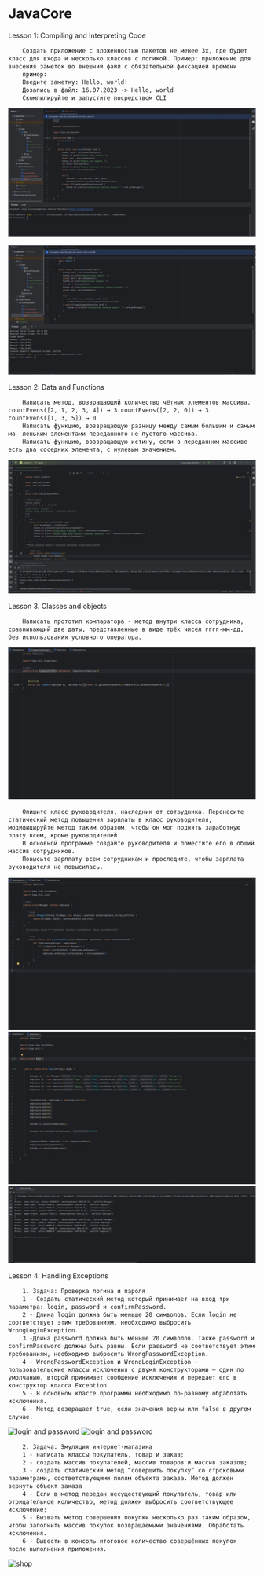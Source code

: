 # JavaCore


Lesson 1: Compiling and Interpreting Code


        Создать приложение с вложенностью пакетов не менее 3х, где будет класс для входа и несколько классов с логикой. Пример: приложение для внесения заметок во внешний файл с обязательной фиксацией времени
        пример:
        Введите заметку: Hello, world!
        Дозапись в файл: 16.07.2023 -> Hello, world
        Скомпилируйте и запустите посредством CLI

![Compilet](src/main/java/CreditCalculator/S/Screenshot_1.jpg)

![Start](src/main/java/CreditCalculator/S/Screenshot_2.jpg)


Lesson 2: Data and Functions

        Написать метод, возвращающий количество чётных элементов массива. countEvens([2, 1, 2, 3, 4]) → 3 countEvens([2, 2, 0]) → 3 countEvens([1, 3, 5]) → 0
        Написать функцию, возвращающую разницу между самым большим и самым ма- леньким элементами переданного не пустого массива.
        Написать функцию, возвращающую истину, если в переданном массиве есть два соседних элемента, с нулевым значением.

![Array](/S/Array.jpg)


Lesson 3. Classes and objects


        Написать прототип компаратора - метод внутри класса сотрудника, сравнивающий две даты, представленные в виде трёх чисел гггг-мм-дд, без использования условного оператора.

![Comparator](/S/comp.jpg)

        Опишите класс руководителя, наследник от сотрудника. Перенесите статический метод повышения зарплаты в класс руководителя, модифицируйте метод таким образом, чтобы он мог поднять заработную плату всем, кроме руководителей. 
        В основной программе создайте руководителя и поместите его в общий массив сотрудников. 
        Повысьте зарплату всем сотрудникам и проследите, чтобы зарплата руководителя не повысилась.

![manager](/S/s1.jpg)
![main](/S/main1.jpg)
![result](/S/rez1.jpg)


Lesson 4: Handling Exceptions


        1. Задача: Проверка логина и пароля
        1 - Создать статический метод который принимает на вход три параметра: login, password и confirmPassword.
        2 - Длина login должна быть меньше 20 символов. Если login не соответствует этим требованиям, необходимо выбросить WrongLoginException.
        3 -Длина password должна быть меньше 20 символов. Также password и confirmPassword должны быть равны. Если password не соответствует этим требованиям, необходимо выбросить WrongPasswordException.
        4 - WrongPasswordException и WrongLoginException - пользовательские классы исключения с двумя конструкторами – один по умолчанию, второй принимает сообщение исключения и передает его в конструктор класса Exception.
        5 - В основном классе программы необходимо по-разному обработать исключения.
        6 - Метод возвращает true, если значения верны или false в другом случае.

![login and password](D:/JavaCore/S/LogPass.jpg)
![login and password](D:/JavaCore/S/LogPass2.jpg)


        2. Задача: Эмуляция интернет-магазина
        1 - написать классы покупатель, товар и заказ;
        2 - создать массив покупателей, массив товаров и массив заказов;
        3 - создать статический метод “совершить покупку” со строковыми параметрами, соответствующими полям объекта заказа. Метод должен вернуть объект заказа
        4 - Если в метод передан несуществующий покупатель, товар или отрицательное количество, метод должен выбросить соответствующее исключение;
        5 - Вызвать метод совершения покупки несколько раз таким образом, чтобы заполнить массив покупок возвращаемыми значениями. Обработать исключения.
        6 - Вывести в консоль итоговое количество совершённых покупок после выполнения приложения.  

![shop](D:/JavaCore/S/shop.jpg)
